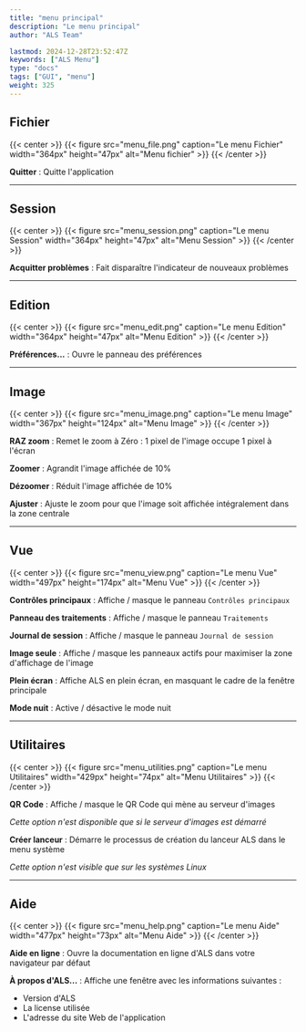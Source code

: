 ```yaml
---
title: "menu principal"
description: "Le menu principal"
author: "ALS Team"

lastmod: 2024-12-28T23:52:47Z
keywords: ["ALS Menu"]
type: "docs"
tags: ["GUI", "menu"]
weight: 325
---
```


## Fichier

{{< center >}}
{{< figure src="menu_file.png" 
    caption="Le menu Fichier" 
    width="364px" 
    height="47px" 
    alt="Menu fichier" >}}
{{< /center >}}

**Quitter**
: Quitte l'application

---

## Session

{{< center >}}
{{< figure src="menu_session.png" 
    caption="Le menu Session" 
    width="364px" 
    height="47px" 
    alt="Menu Session" >}}
{{< /center >}}

**Acquitter problèmes**
: Fait disparaître l'indicateur de nouveaux problèmes

---

## Edition

{{< center >}}
{{< figure src="menu_edit.png" 
    caption="Le menu Edition" 
    width="364px" 
    height="47px" 
    alt="Menu Edition" >}}
{{< /center >}}

**Préférences...**
: Ouvre le panneau des préférences

---

## Image

{{< center >}}
{{< figure src="menu_image.png" 
    caption="Le menu Image" 
    width="367px" 
    height="124px" 
    alt="Menu Image" >}}
{{< /center >}}

**RAZ zoom**
: Remet le zoom à Zéro : 1 pixel de l'image occupe 1 pixel à l'écran

**Zoomer**
: Agrandit l'image affichée de 10%

**Dézoomer**
: Réduit l'image affichée de 10%

**Ajuster**
: Ajuste le zoom pour que l'image soit affichée intégralement dans la zone centrale

---

## Vue

{{< center >}}
{{< figure src="menu_view.png" 
    caption="Le menu Vue" 
    width="497px" 
    height="174px" 
    alt="Menu Vue" >}}
{{< /center >}}

**Contrôles principaux**
: Affiche / masque le panneau `Contrôles principaux`

**Panneau des traitements**
: Affiche / masque le panneau `Traitements`

**Journal de session**
: Affiche / masque le panneau `Journal de session`

**Image seule**
: Affiche / masque les panneaux actifs pour maximiser la zone d'affichage de l'image

**Plein écran**
: Affiche ALS en plein écran, en masquant le cadre de la fenêtre principale

**Mode nuit**
: Active / désactive le mode nuit

---

## Utilitaires

{{< center >}}
{{< figure src="menu_utilities.png" 
    caption="Le menu Utilitaires" 
    width="429px" 
    height="74px" 
    alt="Menu Utilitaires" >}}
{{< /center >}}

**QR Code**
: Affiche / masque le QR Code qui mène au serveur d'images

  _Cette option n'est disponible que si le serveur d'images est démarré_

**Créer lanceur**
: Démarre le processus de création du lanceur ALS dans le menu système

  _Cette option n'est visible que sur les systèmes Linux_

---

## Aide

{{< center >}}
{{< figure src="menu_help.png" 
    caption="Le menu Aide" 
    width="477px" 
    height="73px" 
    alt="Menu Aide" >}}
{{< /center >}}

**Aide en ligne**
: Ouvre la documentation en ligne d'ALS dans votre navigateur par défaut

**À propos d'ALS...**
: Affiche une fenêtre avec les informations suivantes :
  
  - Version d'ALS
  - La license utilisée
  - L'adresse du site Web de l'application

